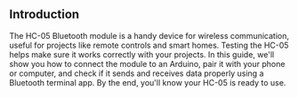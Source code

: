 ## Introduction

The HC-05 Bluetooth module is a handy device for wireless communication, useful for projects like remote controls and smart homes.
Testing the HC-05 helps make sure it works correctly with your projects. In this guide, we'll show you how to connect the module to an Arduino,
pair it with your phone or computer, and check if it sends and receives data properly using a Bluetooth terminal app. By the end, you'll know your HC-05 is ready to use.



